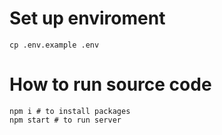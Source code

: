 
# Set up enviroment
```
cp .env.example .env
```
# How to run source code

```
npm i # to install packages
npm start # to run server
```
